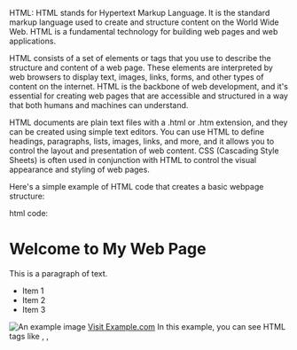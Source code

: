 HTML:
HTML stands for Hypertext Markup Language. It is the standard markup language used to create and structure content on the World Wide Web. HTML is a fundamental technology for building web pages and web applications.

HTML consists of a set of elements or tags that you use to describe the structure and content of a web page. These elements are interpreted by web browsers to display text, images, links, forms, and other types of content on the internet. HTML is the backbone of web development, and it's essential for creating web pages that are accessible and structured in a way that both humans and machines can understand.

HTML documents are plain text files with a .html or .htm extension, and they can be created using simple text editors. You can use HTML to define headings, paragraphs, lists, images, links, and more, and it allows you to control the layout and presentation of web content. CSS (Cascading Style Sheets) is often used in conjunction with HTML to control the visual appearance and styling of web pages.

Here's a simple example of HTML code that creates a basic webpage structure:

html code:

<!DOCTYPE html>
<html>
<head>
    <title>My Web Page</title>
</head>
<body>
    <h1>Welcome to My Web Page</h1>
    <p>This is a paragraph of text.</p>
    <ul>
        <li>Item 1</li>
        <li>Item 2</li>
        <li>Item 3</li>
    </ul>
    <img src="my-image.jpg" alt="An example image">
    <a href="https://www.example.com">Visit Example.com</a>
</body>
</html>
In this example, you can see HTML tags like <html>, <head>, <title>, <body>, <h1>, <p>, <ul>, <li>, <img>, and <a>, which are used to structure and display content on a web page.

# Tags in html:

HTML uses tags to define and structure (semantics/formatting) the content of a web page. Tags are enclosed in angle brackets (`<` and `>`), and they come in pairs: an opening tag and a closing tag. The opening tag marks the beginning of an element, and the closing tag marks the end of that element. Here are some common HTML tags:
Certainly! Here's the information presented in paragraph format:

**Semantics:**
Semantic HTML tags are used to provide meaning and structure to the content. These tags help convey the purpose of various sections within a web page. For instance, you can use `<header>` for the page's header section, `<nav>` for navigation menus, `<main>` for the primary content area, `<article>` for self-contained content, `<section>` to group related content, `<aside>` for side content, and `<footer>` for the footer section. These tags make it easier for search engines and assistive technologies to understand the content's context.

**Structure:**
Structural HTML tags are essential for organizing web documents and providing metadata. The `<html>` tag wraps the entire HTML document, while the `<head>` tag contains metadata elements such as `<title>`, which specifies the title of the web page. Other metadata elements like `<meta>`, `<link>`, and `<base>` provide information about character encoding, stylesheets, and resource URLs. The `<script>` and `<style>` tags allow for embedding JavaScript and CSS code, while the `<noscript>` tag provides content for users with JavaScript disabled.

**Formatting:**
Formatting HTML tags are used to style and format the text content of a web page. Tags like `<h1>` to `<h6>` define headings of different levels, with `<h1>` being the highest and `<h6>` the lowest. The `<p>` tag defines paragraphs, and `<br>` is used for line breaks. Other tags like `<blockquote>`, `<pre>`, and `<code>` are used to format and display text in specific ways. Additionally, tags like `<em>` and `<strong>` provide emphasis and strong emphasis, respectively, to text, and `<small>`, `<sub>`, and `<sup>` change the size and positioning of text. The `<mark>` tag highlights text, while `<ins>` and `<del>` indicate inserted and deleted text. The `<span>` tag is a generic container for inline styling.

These categories of HTML tags are used in combination to create well-structured, visually appealing, and accessible web pages.

1. **Heading Tags** (`<h1>`, `<h2>`, `<h3>`, `<h4>`, `<h5>`, `<h6>`):

   - These tags are used to define headings with different levels of importance, where `<h1>` is the highest and `<h6>` is the lowest.

2. **Paragraph Tag** (`<p>`):

   - This tag is used to define paragraphs of text.

3. **List Tags**:

   - Unordered List (`<ul>`): Creates a bulleted list.
   - Ordered List (`<ol>`): Creates a numbered list.
   - List Item (`<li>`): Defines list items within `<ul>` or `<ol>`.

4. **Anchor Tag** (`<a>`):

   - This tag is used to create hyperlinks. It can link to other web pages, files, or locations on the same page.

5. **Image Tag** (`<img>`):

   - This tag is used to embed images on a web page. It requires the `src` attribute to specify the image source.

6. **Division Tag** (`<div>`):

   - This tag is a generic container used to group and style content sections. It's often used in combination with CSS for layout purposes.

7. **Header Tags** (`<header>`, `<footer>`, `<nav>`):

   - These are used to define specific sections of a web page, such as the header, footer, and navigation.

8. **Table Tags** (`<table>`, `<tr>`, `<th>`, `<td>`):

   - These tags are used to create tables for displaying data. `<table>` defines the table, `<tr>` defines table rows, `<th>` defines table headers, and `<td>` defines table data cells.

9. **Form Tags** (`<form>`, `<input>`, `<button>`, `<label>`):

   - These tags are used to create web forms for user input. `<form>` defines the form, `<input>` creates input fields, `<button>` creates buttons, and `<label>` labels form elements.

10. **Division Tag** (`<div>`):

    - This tag is a generic container used to group and style content sections. It's often used in combination with CSS for layout purposes.

11. **Comment Tag** (`<!-- -->`):
    - Comments are not visible on the web page but are used to add notes or explanations to the HTML code. They are enclosed in `<!--` and `-->`.

These are just a few of the many HTML tags available. HTML tags, when combined and nested appropriately, allow you to create structured and visually appealing web pages. They are a fundamental part of web development.

# Elements in html:

In HTML, elements are the building blocks of a web page's structure and content. An HTML element is made up of an opening tag, content, and a closing tag (in most cases). The opening tag defines the start of the element, and the closing tag defines the end of the element. Elements can contain text, other elements, or a combination of both. Here are some common HTML elements:

1. **Text Elements:**

   - `<h1>`, `<h2>`, `<h3>`, `<h4>`, `<h5>`, `<h6>`: Heading elements for different levels of headings.
   - `<p>`: Paragraph element for text.
   - `<strong>`: Defines strong importance text (usually displayed as bold).
   - `<em>`: Defines emphasized text (usually displayed as italic).
   - `<span>`: A generic inline container often used for styling or scripting.

2. **List Elements:**

   - `<ul>`: Unordered list element for creating bulleted lists.
   - `<ol>`: Ordered list element for creating numbered lists.
   - `<li>`: List item element used within `<ul>` or `<ol>`.
   - `<dl>`: Description list element.
   - `<dt>`: Term element within a description list.
   - `<dd>`: Description element within a description list.

3. **Link and Anchor Elements:**

   - `<a>`: Anchor element for creating hyperlinks to other web pages or resources.
   - `<link>`: Used to link external resources, such as stylesheets.
   - `<nav>`: Defines a navigation section in a document.

4. **Image Elements:**

   - `<img>`: Image element for displaying images on a web page.

5. **Table Elements:**

   - `<table>`: Table element for creating tables.
   - `<tr>`: Table row element.
   - `<th>`: Table header cell element.
   - `<td>`: Table data cell element.
   - `<caption>`: Table caption element.

6. **Form Elements:**

   - `<form>`: Form element for creating web forms.
   - `<input>`: Input field element for user input.
   - `<button>`: Button element for triggering actions.
   - `<select>`: Dropdown selection element.
   - `<textarea>`: Multiline text input element.
   - `<label>`: Label element associated with form controls.
   - `<fieldset>`: Groups form elements for styling and organization.
   - `<legend>`: Provides a caption for a `<fieldset>`.

7. **Container Elements:**

   - `<div>`: Generic container for grouping and styling content sections.
   - `<section>`: Defines a section of content within a document.
   - `<article>`: Defines an article or self-contained content.
   - `<header>`: Defines a header section.
   - `<footer>`: Defines a footer section.

8. **Comment Element:**
   - `<!-- -->`: Comment element is used to add comments in the HTML code. It is not visible on the web page and is only for developer notes.

These elements, when combined and nested appropriately, allow you to create the structure and content of web pages. HTML elements are a fundamental part of web development, and understanding how to use them is essential for creating web content.

# Head elements in html:

The `<head>` element in HTML is used to contain metadata and other non-visible information about a web page. It does not display any content directly on the web page itself but instead provides important information and settings for the browser and search engines. The `<head>` element is typically located within the `<html>` tag but before the `<body>` element in an HTML document. Here's an explanation of some common elements and attributes found within the `<head>` section:

1. **`<title>` Element:**

   - The `<title>` element is used to specify the title of the web page, which appears in the browser's title bar or tab. It's essential for SEO (Search Engine Optimization) and helps users identify the page.

   ```html
   <title>My Web Page</title>
   ```

2. **Meta Elements:**

   - Meta elements provide metadata about the web page. Common attributes include:
     - `charset`: Specifies the character encoding for the document.
     - `name` and `content`: Used for specifying various metadata, such as character set, author, description, and keywords.
     - `http-equiv` and `content`: Used for defining the behavior of the browser or controlling caching.

   ```html
   <meta charset="UTF-8" />
   <meta name="description" content="This is a description of the web page" />
   <meta name="keywords" content="HTML, web development, tutorial" />
   ```

3. **`<link>` Element:**

   - The `<link>` element is used to link external resources to the web page, such as stylesheets, icons, or fonts.

   ```html
   <link rel="stylesheet" type="text/css" href="styles.css" />
   ```

4. **`<style>` Element:**

   - You can include internal CSS styles within the `<style>` element in the `<head>` section. This is useful for defining page-specific styles.

   ```html
   <style>
     body {
       background-color: #f0f0f0;
     }
   </style>
   ```

5. **`<script>` Element:**

   - The `<script>` element is used to include JavaScript code, either inline or by referencing an external JavaScript file. It is often placed in the `<head>` section for scripts that should load before the page content.

   ```html
   <script src="script.js"></script>
   ```

6. **`<base>` Element:**

   - The `<base>` element sets a base URL for relative URLs within the document, which can be helpful when linking to other resources.

   ```html
   <base href="https://www.example.com/" />
   ```

7. **Other Head Elements:**
   - The `<head>` section can contain other elements for various purposes, such as specifying the character set, author information, and more. Commonly used elements include `<meta>`, `<link>`, and `<style>`.

The `<head>` section is critical for SEO, browser rendering, and providing additional information to users and developers. It is also the place to include references to external resources and to set various page-level configurations. While the content within the `<head>` is not directly visible on the web page, it plays a vital role in how the page is presented and interpreted by browsers and search engines.

# Body element in html:

The `<body>` element in HTML is one of the most important elements within an HTML document. It defines the main content area of a web page, and all the visible content, including text, images, links, and interactive elements, is placed inside the `<body>` element. The `<body>` element is a child of the `<html>` element and typically follows the `<head>` element in the HTML structure.

Here is a basic example of how the `<body>` element is used in an HTML document:

```html
<!DOCTYPE html>
<html>
  <head>
    <title>My Web Page</title>
  </head>
  <body>
    <h1>Welcome to My Web Page</h1>
    <p>This is a paragraph of text.</p>
    <ul>
      <li>Item 1</li>
      <li>Item 2</li>
      <li>Item 3</li>
    </ul>
    <img src="my-image.jpg" alt="An example image" />
    <a href="https://www.example.com">Visit Example.com</a>
  </body>
</html>
```

In this example, the content within the `<body>` element includes various HTML elements such as headings, paragraphs, lists, images, and links. These elements define the structure and visual content of the web page.

Key points about the `<body>` element:

1. **Visible Content:** All content that is meant to be displayed on the web page, whether it's text, images, links, or interactive elements, should be placed inside the `<body>` element.

2. **Hierarchy:** The `<body>` element is a direct child of the `<html>` element and contains all the main content of the web page.

3. **Content Structure:** You can use a variety of HTML elements within the `<body>` to structure and format the content as needed, including headings, paragraphs, lists, images, and more.

4. **Scripting:** JavaScript code can be included within the `<body>` element, allowing you to add interactivity and dynamic behavior to the web page.

5. **Styling:** CSS (Cascading Style Sheets) can be used to control the visual presentation of content within the `<body>` element, including fonts, colors, spacing, and layout.

6. **Accessibility:** It's important to ensure that the content within the `<body>` element is structured and labeled in a way that makes it accessible to all users, including those with disabilities.

In summary, the `<body>` element is where the main content of a web page resides, and it is essential for creating web pages that provide information and interactivity to users.

# Anchor tag:

The anchor tag, `<a>`, is one of the most important and commonly used HTML elements. It is used to create hyperlinks, which are clickable links that allow users to navigate to other web pages, resources, or locations within the same web page. Here's an explanation of how the anchor tag works:

The basic structure of an anchor tag looks like this:

```html
<a href="URL">Link Text</a>
```

- `<a>`: This is the opening anchor tag.
- `href`: The `href` attribute specifies the destination URL to which the link points. It can be an absolute URL (e.g., `https://www.example.com`) or a relative URL (e.g., `page.html` or `#sectionID`).
- Link Text: This is the visible text that users see on the web page. It's what users click on to navigate to the linked resource.
- `</a>`: This is the closing anchor tag.

Here are some key points about the anchor tag:

1. **Creating Hyperlinks:** The primary purpose of the anchor tag is to create hyperlinks, allowing users to move from one web page or location to another. It can link to other web pages, websites, files, email addresses, or specific sections within the same page (using internal links).

2. **Relative and Absolute URLs:** You can use either relative or absolute URLs in the `href` attribute. Relative URLs are used to link to resources within the same website, while absolute URLs point to external websites or resources.

3. **Text and Images:** The link text can be plain text or an image wrapped in the anchor tag. When an image is used, clicking the image will navigate to the linked destination.

4. **Target Attribute:** You can use the `target` attribute to specify how the linked resource should be displayed. Common values for the `target` attribute include `_blank` (to open the link in a new tab or window) and `_self` (to open the link in the same tab or window).

Example of an anchor tag linking to an external website:

```html
<a href="https://www.example.com">Visit Example.com</a>
```

Example of an anchor tag linking to a different page in the same website:

```html
<a href="page.html">Go to Another Page</a>
```

Example of an anchor tag linking to an email address:

```html
<a href="mailto:example@example.com">Send Email</a>
```

Example of an anchor tag linking to a specific section within the same page (using an anchor):

```html
<a href="#sectionID">Jump to Section</a>
```

In web development, anchor tags are crucial for creating navigation and connecting web pages and resources together. They are a fundamental part of web usability and user experience.

# List tags:

In HTML, the list tags are used to create lists of items, which can be displayed as either ordered lists (numbered) or unordered lists (bulleted). Here are the main list-related HTML tags:

1. **Unordered List (`<ul>`):**

   - The `<ul>` element is used to create an unordered list, where list items are typically displayed with bullet points. Each list item is represented by the `<li>` element.

   ```html
   <ul>
     <li>Item 1</li>
     <li>Item 2</li>
     <li>Item 3</li>
   </ul>
   ```

2. **Ordered List (`<ol>`):**

   - The `<ol>` element is used to create an ordered list, where list items are displayed with numbers or other sequential markers. As with unordered lists, each list item is represented by the `<li>` element.

   ```html
   <ol>
     <li>First Item</li>
     <li>Second Item</li>
     <li>Third Item</li>
   </ol>
   ```

3. **List Item (`<li>`):**

   - The `<li>` element is used to define individual items within a list. It is a child of either an `<ul>` (unordered list) or an `<ol>` (ordered list) element.

   ```html
   <ul>
     <li>Item 1</li>
     <li>Item 2</li>
     <li>Item 3</li>
   </ul>
   ```

4. **Description List (`<dl>`):**

   - The `<dl>` element is used to create a description list, which pairs a term (defined using `<dt>`) with its description (defined using `<dd>`).

   ```html
   <dl>
     <dt>Term 1</dt>
     <dd>Description for Term 1</dd>
     <dt>Term 2</dt>
     <dd>Description for Term 2</dd>
   </dl>
   ```

5. **Term (`<dt>`) and Description (`<dd>`) in Description Lists:**

   - In a description list (`<dl>`), the `<dt>` element defines the term (label), and the `<dd>` element provides the description or definition of the term.

   ```html
   <dl>
     <dt>Term 1</dt>
     <dd>Description for Term 1</dd>
     <dt>Term 2</dt>
     <dd>Description for Term 2</dd>
   </dl>
   ```

Lists are commonly used to organize and structure content on web pages. Unordered lists are helpful for presenting items without a specific order, while ordered lists are used when items need to be presented in a specific sequence. Description lists are useful for defining and describing terms.

# Table tags:

The `<table>` element in HTML is used to create structured tables for displaying data in rows and columns. Tables are a fundamental part of web design for presenting information in an organized and tabular format. Here's how to use the `<table>` element along with related elements to create tables:

```html
<table>
  <tr>
    <th>Header 1</th>
    <th>Header 2</th>
  </tr>
  <tr>
    <td>Data 1, Row 1</td>
    <td>Data 2, Row 1</td>
  </tr>
  <tr>
    <td>Data 1, Row 2</td>
    <td>Data 2, Row 2</td>
  </tr>
</table>
```

Let's break down the components of a basic HTML table:

- `<table>`: The main container for the table.
- `<tr>`: Table rows. Each `<tr>` element represents a row in the table.
- `<th>`: Table header cells. Used to define header cells in the table, which are typically displayed in bold and centered.
- `<td>`: Table data cells. Used to define regular data cells in the table.

In the example above:

- The table has two rows defined by the `<tr>` elements.
- The first row contains table headers defined by the `<th>` elements (Header 1 and Header 2).
- The remaining rows contain data cells defined by the `<td>` elements (Data 1, Row 1; Data 2, Row 1; Data 1, Row 2; Data 2, Row 2).

You can use additional attributes to further customize the appearance and behavior of the table, such as:

- `border`: Specifies the width of the table's border.
- `cellpadding`: Sets the padding inside each cell.
- `cellspacing`: Controls the spacing between cells.
- `width` and `height`: Sets the dimensions of the table.

Here's an example of a more customized table with additional attributes:

```html
<table border="1" cellpadding="10" cellspacing="5" width="80%">
  <tr>
    <th>Header 1</th>
    <th>Header 2</th>
  </tr>
  <tr>
    <td>Data 1, Row 1</td>
    <td>Data 2, Row 1</td>
  </tr>
  <tr>
    <td>Data 1, Row 2</td>
    <td>Data 2, Row 2</td>
  </tr>
</table>
```

Tables are versatile and can be used to display various types of data. They are often combined with CSS to control their appearance and responsiveness on different screen sizes. When creating tables, it's important to ensure that they are semantically structured and provide meaningful information to users.

# Image tags:

The `<img>` element in HTML is used to display images on a web page. It allows you to embed images, such as photographs, illustrations, icons, and other graphics, within your web content. Here's how to use the `<img>` element:

```html
<img src="image-url" alt="Image Description" />
```

- `<img>`: This is the opening tag for the image element.
- `src`: The `src` attribute specifies the source (URL or file path) of the image you want to display.
- `alt`: The `alt` attribute provides alternative text for the image, which is displayed if the image cannot be loaded or by assistive technologies for accessibility.

Here's a breakdown of the attributes and their roles:

- `src`: The `src` attribute is the most important attribute and is used to specify the image file's location. You can use either an absolute URL (e.g., `https://www.example.com/image.jpg`) or a relative URL (e.g., `images/image.jpg`) to reference the image.

- `alt`: The `alt` attribute is essential for web accessibility. It provides a text description of the image, which is read by screen readers and displayed when the image cannot be loaded. The description should be concise and convey the image's content or purpose.

Here's an example of how to use the `<img>` element to display an image:

```html
<img src="my-image.jpg" alt="A beautiful sunset over the ocean" />
```

In this example, the image file "my-image.jpg" is displayed, and the alternative text "A beautiful sunset over the ocean" is provided for accessibility.

Additional attributes you can use with the `<img>` element include:

- `width` and `height`: These attributes specify the dimensions (in pixels) of the image. It's good practice to include these attributes to prevent layout shifts as the image loads.

- `title`: The `title` attribute provides additional information about the image when users hover their mouse over it.

- `style`: You can use the `style` attribute to apply inline CSS styles to the image for controlling aspects like size, borders, margins, and more.

Here's an example using the `width` and `height` attributes:

```html
<img
  src="my-image.jpg"
  alt="A beautiful sunset over the ocean"
  width="400"
  height="300"
/>
```

The `<img>` element is an essential part of web design for adding visual content to web pages. When using images, it's crucial to ensure proper accessibility by including descriptive `alt` text and considering the dimensions to maintain a well-structured and visually appealing web page.

# Attributes in html:

In HTML, attributes are additional pieces of information that can be added to HTML elements to modify their behavior, appearance, or provide extra details about the element. HTML attributes are specified within the opening tag of an element and are typically written as key-value pairs. Here are some common HTML attributes and their meanings:

1. **`class` Attribute:**

   - The `class` attribute is used to specify one or more class names for an element. It is often used to apply CSS styles to one or more elements with the same class.

   ```html
   <p class="important">This is an important paragraph.</p>
   ```

2. **`id` Attribute:**

   - The `id` attribute provides a unique identifier for an element on the page. It can be used for styling with CSS or for JavaScript to target specific elements.

   ```html
   <div id="header">This is the header.</div>
   ```

3. **`style` Attribute:**

   - The `style` attribute is used to apply inline CSS styles to an element, allowing you to control its appearance.

   ```html
   <span style="color: red; font-weight: bold;">This is styled text.</span>
   ```

4. **`href` Attribute:**

   - The `href` attribute is used with anchor (`<a>`) tags to specify the destination URL for a hyperlink.

   ```html
   <a href="https://www.example.com">Visit Example.com</a>
   ```

5. **`src` Attribute:**

   - The `src` attribute is used with the image (`<img>`) tag to specify the source file (URL or file path) of the image to be displayed.

   ```html
   <img src="my-image.jpg" alt="An example image" />
   ```

6. **`alt` Attribute:**

   - The `alt` attribute is used with the image (`<img>`) tag to provide alternative text for the image, which is displayed when the image cannot be loaded and for accessibility.

   ```html
   <img src="my-image.jpg" alt="A beautiful sunset over the ocean" />
   ```

7. **`title` Attribute:**

   - The `title` attribute is used to provide additional information about an element when a user hovers their mouse over it.

   ```html
   <a href="https://www.example.com" title="Visit Example.com"
     >Visit Example.com</a
   >
   ```

8. **`width` and `height` Attributes:**

   - These attributes are used with the image (`<img>`) tag to specify the dimensions (in pixels) of the image.

   ```html
   <img src="my-image.jpg" width="400" height="300" alt="Image dimensions" />
   ```

9. **`target` Attribute:**

   - The `target` attribute is used with anchor (`<a>`) tags to control how the linked resource should be displayed, such as opening in a new window or tab.

   ```html
   <a href="https://www.example.com" target="_blank"
     >Visit Example.com in a New Tab</a
   >
   ```

These are just a few examples of HTML attributes. Different elements have different attributes associated with them, and attributes provide a way to customize and control the behavior and appearance of HTML elements on a web page.
